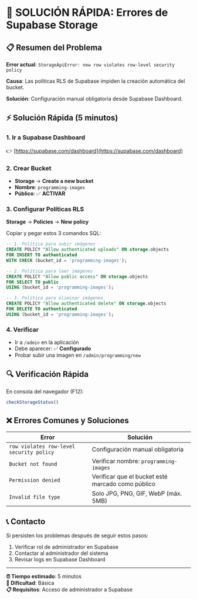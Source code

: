 # 🚨 SOLUCIÓN RÁPIDA: Errores de Supabase Storage

## 📋 Resumen del Problema

**Error actual**: `StorageApiError: new row violates row-level security policy`

**Causa**: Las políticas RLS de Supabase impiden la creación automática del bucket.

**Solución**: Configuración manual obligatoria desde Supabase Dashboard.

## ⚡ Solución Rápida (5 minutos)

### 1. Ir a Supabase Dashboard
👉 [https://supabase.com/dashboard](https://supabase.com/dashboard)

### 2. Crear Bucket
- **Storage** → **Create a new bucket**
- **Nombre**: `programming-images`
- **Público**: ✅ **ACTIVAR**

### 3. Configurar Políticas RLS
**Storage** → **Policies** → **New policy**

Copiar y pegar estos 3 comandos SQL:

```sql
-- 1. Política para subir imágenes
CREATE POLICY "Allow authenticated uploads" ON storage.objects
FOR INSERT TO authenticated
WITH CHECK (bucket_id = 'programming-images');

-- 2. Política para leer imágenes
CREATE POLICY "Allow public access" ON storage.objects
FOR SELECT TO public
USING (bucket_id = 'programming-images');

-- 3. Política para eliminar imágenes
CREATE POLICY "Allow authenticated delete" ON storage.objects
FOR DELETE TO authenticated
USING (bucket_id = 'programming-images');
```

### 4. Verificar
- Ir a `/admin` en la aplicación
- Debe aparecer: ✅ **Configurado**
- Probar subir una imagen en `/admin/programming/new`

## 🔍 Verificación Rápida

En consola del navegador (F12):
```javascript
checkStorageStatus()
```

## ❌ Errores Comunes y Soluciones

| Error | Solución |
|-------|----------|
| `row violates row-level security policy` | Configuración manual obligatoria |
| `Bucket not found` | Verificar nombre: `programming-images` |
| `Permission denied` | Verificar que el bucket esté marcado como público |
| `Invalid file type` | Solo JPG, PNG, GIF, WebP (máx. 5MB) |

## 📞 Contacto

Si persisten los problemas después de seguir estos pasos:
1. Verificar rol de administrador en Supabase
2. Contactar al administrador del sistema
3. Revisar logs en Supabase Dashboard

---

**⏰ Tiempo estimado**: 5 minutos  
**🔧 Dificultad**: Básica  
**📋 Requisitos**: Acceso de administrador a Supabase 